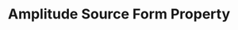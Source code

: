 ---
# -------------------------- #
#        CONTENT TYPE        #
# -------------------------- #

product-type: "connect"
content-type: "api-form"
form-type: "source"
key: "source-form-properties-amplitude-object"


# -------------------------- #
#        OBJECT INFO         #
# -------------------------- #

title: "Amplitude Source Form Property"
api-type: "platform.amplitude"
display-name: "Amplitude"

source-type: "saas"
docs-name: "amplitude"

description: ""


# -------------------------- #
#      OBJECT ATTRIBUTES     #
# -------------------------- #

uses-start-date: true

object-attributes:
  - name: "account"
    type: "string"
    required: true
    description: "The account ID for the Amplitude Snowflake warehouse."
    value: "<AMPLITUDE_SNOWFLAKE_ACCOUNT>"

  - name: "username"
    required: true
    type: "string"
    description: "The username of the {{ integration }} database user."
    value: "<USERNAME>"

  - name: "warehouse"
    type: "string"
    required: true
    description: "The name of the Amplitude Snowflake warehouse."
    value: "<AMPLITUDE_WAREHOUSE>"
---